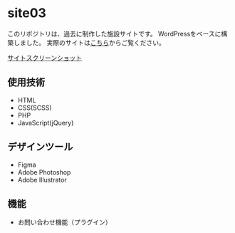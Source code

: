 # site03
このリポジトリは、過去に制作した施設サイトです。
WordPressをベースに構築しました。
実際のサイトは[こちら](https://muyusen-toyomi.com/)からご覧ください。

[サイトスクリーンショット](screenshot)

## 使用技術
- HTML
- CSS(SCSS)
- PHP
- JavaScript(jQuery)

## デザインツール
- Figma
- Adobe Photoshop
- Adobe Illustrator

## 機能
- お問い合わせ機能（プラグイン）
